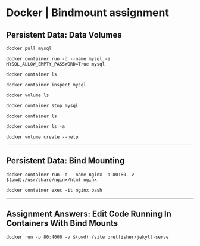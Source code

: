 # Docker | Bindmount assignment

## Persistent Data: Data Volumes
```
docker pull mysql

docker container run -d --name mysql -e MYSQL_ALLOW_EMPTY_PASSWORD=True mysql

docker container ls

docker container inspect mysql

docker volume ls

docker container stop mysql

docker container ls

docker container ls -a

docker volume create --help
```

---

## Persistent Data: Bind Mounting

```
docker container run -d --name nginx -p 80:80 -v $(pwd):/usr/share/nginx/html nginx

docker container exec -it nginx bash
```

---

## Assignment Answers: Edit Code Running In Containers With Bind Mounts

```
docker run -p 80:4000 -v $(pwd):/site bretfisher/jekyll-serve
```
